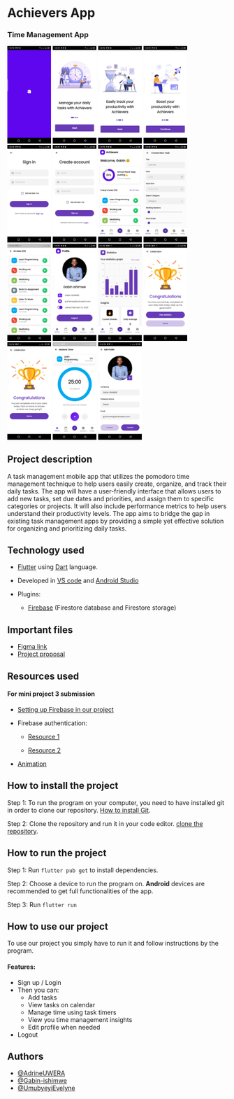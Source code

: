 # Achievers App
### Time Management App 

<p float="left">
  <img src="./assets/readme/splash_screen.jpeg" width="100" />
  <img src="./assets/readme/onboarding_1.jpeg" width="100" />
  <img src="./assets/readme/onboarding_2.jpeg" width="100" />
  <img src="./assets/readme/onboarding_3.jpeg" width="100" />
  <img src="./assets/readme/sign_in.jpeg" width="100" />
  <img src="./assets/readme/sign_up.jpeg" width="100" />
  <img src="./assets/readme/home_page.jpeg" width="100" />
  <img src="./assets/readme/create_task.jpeg" width="100" />
    <img src="./assets/readme/task_page.jpeg" width="100" />
  <img src="./assets/readme/profile_page.jpeg" width="100" />
  <img src="./assets/readme/statistics.png" width="100" />
  <img src="./assets/readme/completion.png" width="100" />
  <img src="./assets/readme/daily_task.png" width="100" />
  <img src="./assets/readme/session_time.png" width="100" />
  <img src="./assets/readme/edit_profile.png" width="100" />

</p>

## Project description

A task management mobile app that utilizes the pomodoro time management technique to help users easily create, organize, and track their daily tasks. The app will have a user-friendly interface that allows users to add new tasks, set due dates and priorities, and assign them to specific categories or projects. It will also include performance metrics to help users understand their productivity levels. The app aims to bridge the gap in existing task management apps by providing a simple yet effective solution for organizing and prioritizing daily tasks.

## Technology used
- [Flutter](https://flutter.dev/) using [Dart](https://dart.dev/) language.
- Developed in [VS code](https://code.visualstudio.com/) and [Android Studio](https://developer.android.com/studio)

 - Plugins:
    - [Firebase](https://firebase.google.com/) (Firestore database and Firestore storage)

## Important files
- [Figma link](https://www.figma.com/file/UQl8G6hyN4KVRGxyGkFBED/MDV_mini-project?t=VsuDxdWgrA2uOpoV-0)
- [Project proposal](https://docs.google.com/document/d/1nksDKw0bZ9pXJs-bkGg7JWUIyg8igsvuwcM5_gl5LlQ/edit)

## Resources used 
#### For mini project 3 submission
- [Setting up Firebase in our project](https://www.youtube.com/watch?v=fxDusoMcWj8&list=RDCMUCnKhcV7frITmrYbIU5MrMZw&index=4)

- Firebase authentication: 

    - [Resource 1](https://www.youtube.com/watch?v=Dyu-tcX0H7M&list=RDCMUCnKhcV7frITmrYbIU5MrMZw&index=3)

    - [Resource 2](https://www.youtube.com/watch?v=4vKiJZNPhss&t=290s)

- [Animation](https://www.youtube.com/watch?v=uWiQoQSa8qA&t=11s)

## How to install the project 
Step 1: To run the program on your computer, you need to have installed git in order to clone our repository. 
[How to install Git](https://www.youtube.com/watch?v=F02LEVYEmQw).

Step 2: Clone the repository and run it in your code editor.
[clone the repository](https://www.youtube.com/watch?v=aHMPn57ZmJo).

## How to run the project

Step 1: Run `flutter pub get` to install dependencies.

Step 2: Choose a device to run the program on. **Android** devices are recommended to get full functionalities of the app.

Step 3: Run `flutter run`

## How to use our project
To use our project you simply have to run it and follow instructions by the program. 

#### Features:
- Sign up / Login
- Then you can: 
    - Add tasks
    - View tasks on calendar
    - Manage time using task timers
    - View you time management insights 
    - Edit profile when needed
- Logout

## Authors

- [@AdrineUWERA](https://www.github.com/AdrineUWERA)
- [@Gabin-ishimwe](https://www.github.com/Gabin-ishimwe)
- [@UmubyeyiEvelyne](https://www.github.com/UmubyeyiEvelyne)

